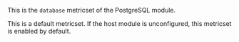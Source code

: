 This is the `database` metricset of the PostgreSQL module.

This is a default metricset. If the host module is unconfigured, this metricset is enabled by default.
